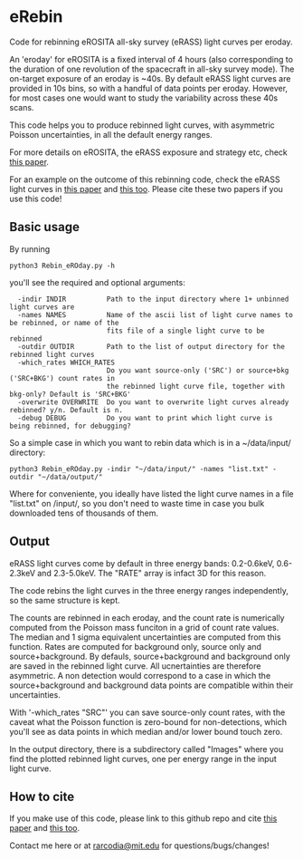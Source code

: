 # eRebin
Code for rebinning eROSITA all-sky survey (eRASS) light curves per eroday.

An 'eroday' for eROSITA is a fixed interval of 4 hours (also corresponding to the duration of one revolution of the spacecraft in all-sky survey mode). The on-target exposure of an eroday is ~40s. By default eRASS light curves are provided in 10s bins, so with a handful of data points per eroday. However, for most cases one would want to study the variability across these 40s scans.

This code helps you to produce rebinned light curves, with asymmetric Poisson uncertainties, in all the default energy ranges.

For more details on eROSITA, the eRASS exposure and strategy etc, check [this paper](https://ui.adsabs.harvard.edu/abs/2024A%26A...682A..34M/abstract).

For an example on the outcome of this rebinning code, check the eRASS light curves in [this paper](https://ui.adsabs.harvard.edu/abs/2021Natur.592..704A/abstract) and [this too](https://ui.adsabs.harvard.edu/abs/2024arXiv240117275A/abstract). Please cite these two papers if you use this code!

## Basic usage

By running 

```
python3 Rebin_eROday.py -h
```

you'll see the required and optional arguments:

```
  -indir INDIR          Path to the input directory where 1+ unbinned light curves are
  -names NAMES          Name of the ascii list of light curve names to be rebinned, or name of the
                        fits file of a single light curve to be rebinned
  -outdir OUTDIR        Path to the list of output directory for the rebinned light curves
  -which_rates WHICH_RATES
                        Do you want source-only ('SRC') or source+bkg ('SRC+BKG') count rates in
                        the rebinned light curve file, together with bkg-only? Default is 'SRC+BKG'
  -overwrite OVERWRITE  Do you want to overwrite light curves already rebinned? y/n. Default is n.
  -debug DEBUG          Do you want to print which light curve is being rebinned, for debugging?
```

So a simple case in which you want to rebin data which is in a ~/data/input/ directory:

```
python3 Rebin_eROday.py -indir "~/data/input/" -names "list.txt" -outdir "~/data/output/"
```

Where for conveniente, you ideally have listed the light curve names in a file "list.txt" on /input/, so you don't need to waste time in case you bulk downloaded tens of thousands of them.

## Output

eRASS light curves come by default in three energy bands: 0.2-0.6keV, 0.6-2.3keV and 2.3-5.0keV.
The "RATE" array is infact 3D for this reason.

The code rebins the light curves in the three energy ranges independently, so the same structure is kept.

The counts are rebinned in each eroday, and the count rate is numerically computed from the Poisson mass funciton in a grid of count rate values. The median and 1 sigma equivalent uncertainties are computed from this function.
Rates are computed for background only, source only and source+background. By defauls, source+background and background only are saved in the rebinned light curve. All ucnertainties are therefore asymmetric. A non detection would correspond to a case in which the source+background and background data points are compatible within their uncertainties. 

With '-which_rates "SRC"' you can save source-only count rates, with the caveat what the Poisson function is zero-bound for non-detections, which you'll see as data points in which median and/or lower bound touch zero.

In the output directory, there is a subdirectory called "Images" where you find the plotted rebinned light curves, one per energy range in the input light curve.

## How to cite

If you make use of this code, please link to this github repo and cite [this paper](https://ui.adsabs.harvard.edu/abs/2021Natur.592..704A/abstract) and [this too](https://ui.adsabs.harvard.edu/abs/2024arXiv240117275A/abstract).

Contact me here or at rarcodia@mit.edu for questions/bugs/changes!
